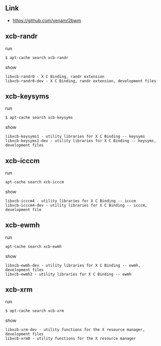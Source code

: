 

## Link

* https://github.com/venam/2bwm


## xcb-randr

run

``` sh
$ apt-cache search xcb-randr
```

show

```
libxcb-randr0 - X C Binding, randr extension
libxcb-randr0-dev - X C Binding, randr extension, development files
```

## xcb-keysyms

run

``` sh
$ apt-cache search xcb-keysyms
```

show

```
libxcb-keysyms1 - utility libraries for X C Binding -- keysyms
libxcb-keysyms1-dev - utility libraries for X C Binding -- keysyms, development files
```

## xcb-icccm

run

``` sh
apt-cache search xcb-icccm
```

show

```
libxcb-icccm4 - utility libraries for X C Binding -- icccm
libxcb-icccm4-dev - utility libraries for X C Binding -- icccm, development file
```

## xcb-ewmh

run

``` sh
apt-cache search xcb-ewmh
```

show

```
libxcb-ewmh-dev - utility libraries for X C Binding -- ewmh, development files
libxcb-ewmh2 - utility libraries for X C Binding -- ewmh
```

## xcb-xrm

run

``` sh
$ apt-cache search xcb-xrm
```

show

```
libxcb-xrm-dev - utility functions for the X resource manager, development files
libxcb-xrm0 - utility functions for the X resource manager
```


